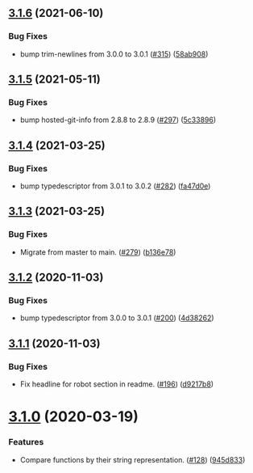 ## [3.1.6](https://github.com/thenativeweb/is-subset-of/compare/3.1.5...3.1.6) (2021-06-10)


### Bug Fixes

* bump trim-newlines from 3.0.0 to 3.0.1 ([#315](https://github.com/thenativeweb/is-subset-of/issues/315)) ([58ab908](https://github.com/thenativeweb/is-subset-of/commit/58ab9087dfd4b2ea879ae75945e700be403b1854))

## [3.1.5](https://github.com/thenativeweb/is-subset-of/compare/3.1.4...3.1.5) (2021-05-11)


### Bug Fixes

* bump hosted-git-info from 2.8.8 to 2.8.9 ([#297](https://github.com/thenativeweb/is-subset-of/issues/297)) ([5c33896](https://github.com/thenativeweb/is-subset-of/commit/5c33896fadb911e7bb4240e672cad982eed7a1b6))

## [3.1.4](https://github.com/thenativeweb/is-subset-of/compare/3.1.3...3.1.4) (2021-03-25)


### Bug Fixes

* bump typedescriptor from 3.0.1 to 3.0.2 ([#282](https://github.com/thenativeweb/is-subset-of/issues/282)) ([fa47d0e](https://github.com/thenativeweb/is-subset-of/commit/fa47d0e54b8a34380af73ca2f80576b7a1817962))

## [3.1.3](https://github.com/thenativeweb/is-subset-of/compare/3.1.2...3.1.3) (2021-03-25)


### Bug Fixes

* Migrate from master to main. ([#279](https://github.com/thenativeweb/is-subset-of/issues/279)) ([b136e78](https://github.com/thenativeweb/is-subset-of/commit/b136e78398f95e402a3d5f12b7c4037c59aad44e))

## [3.1.2](https://github.com/thenativeweb/is-subset-of/compare/3.1.1...3.1.2) (2020-11-03)


### Bug Fixes

* bump typedescriptor from 3.0.0 to 3.0.1 ([#200](https://github.com/thenativeweb/is-subset-of/issues/200)) ([4d38262](https://github.com/thenativeweb/is-subset-of/commit/4d38262ab8dc601d889c383e4b6eaacd3db241ba))

## [3.1.1](https://github.com/thenativeweb/is-subset-of/compare/3.1.0...3.1.1) (2020-11-03)


### Bug Fixes

* Fix headline for robot section in readme. ([#196](https://github.com/thenativeweb/is-subset-of/issues/196)) ([d9217b8](https://github.com/thenativeweb/is-subset-of/commit/d9217b8afbad46e777c9b3aaa3dc93a198f775f3))

# [3.1.0](https://github.com/thenativeweb/is-subset-of/compare/3.0.0...3.1.0) (2020-03-19)


### Features

* Compare functions by their string representation. ([#128](https://github.com/thenativeweb/is-subset-of/issues/128)) ([945d833](https://github.com/thenativeweb/is-subset-of/commit/945d83349c148665482039b18126192eb91e0954))
